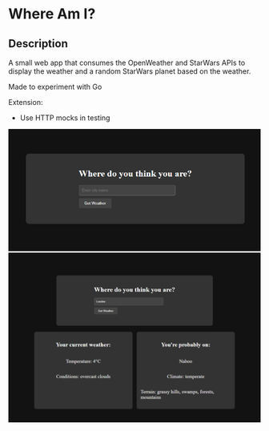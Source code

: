 # Where Am I?

## Description
A small web app that consumes the OpenWeather and StarWars APIs to display the weather and a random StarWars planet 
based on the weather.

Made to experiment with Go

Extension:
* Use HTTP mocks in testing

![Screenshot_11.png](Screenshot_11.png)
![Screenshot_12.png](Screenshot_12.png)
